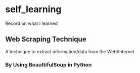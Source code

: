 # self_learning
Record on what I learned



## Web Scraping Technique

A technique to extract information/data from the Web/Internet.

### By Using BeauttifulSoup in Python
